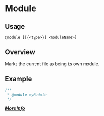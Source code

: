 # Module

## Usage
`@module [[{<type>}] <moduleName>]`
 
## Overview
Marks the current file as being its own module. 

## Example
```javascript
/**
 * @module myModule
 */
```

**[_More Info_](http://usejsdoc.org/tags-module.html)**
